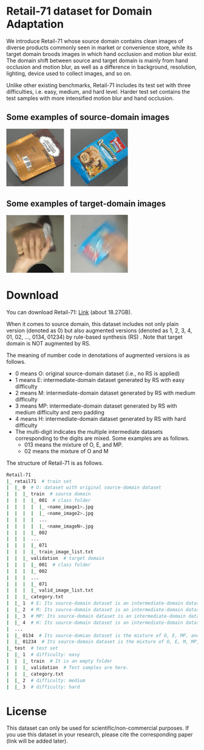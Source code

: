 # Retail-71 dataset for Domain Adaptation
We introduce Retail-71 whose source domain contains clean images of diverse products commonly seen in market or convenience store, while its target domain broods images in which hand occlusion and motion blur exist. The domain shift between source and target domain is mainly from hand occlusion and motion blur, as well as a difference in background, resolution, lighting, device used to collect images, and so on.

Unlike other existing benchmarks, Retail-71 includes its test set with three difficulties, i.e. easy, medium, and hard level. Harder test set contains the test samples with more intensified motion blur and hand occlusion.

## Some examples of source-domain images
<img src="imgs/source-domain_examples.png" width="320">

## Some examples of target-domain images
<img src="imgs/target-domain_examples.png" width="320">

# Download
You can download Retail-71: [Link](https://drive.google.com/file/d/1ySCLGlJ9KEo2dOTIpFs_kpFfI_pf1E8v/view?usp=sharing) (about 18.27GB).

When it comes to source domain, this dataset includes not only plain version (denoted as 0) but also augmented versions (denoted as 1, 2, 3, 4, 01, 02, ..., 0134, 01234) by rule-based synthesis (RS) .
Note that target domain is NOT augmented by RS.

The meaning of number code in denotations of augmented versions is as follows.
- 0 means O: original source-domain dataset (i.e., no RS is applied)
- 1 means E: intermediate-domain dataset generated by RS with easy difficulty
- 2 means M: intermediate-domain dataset generated by RS with medium difficulty
- 3 means MP: intermediate-domain dataset generated by RS with medium difficulty and zero padding
- 4 means H: intermediate-domain dataset generated by RS with hard difficulty
- The multi-digit indicates the multiple intermediate datasets corresponding to the digits are mixed. Some examples are as follows.
  - 013 means the mixture of O, E, and MP.
  - 02 means the mixture of O and M 

The structure of Retail-71 is as follows.

```bash
Retail-71
|_ retail71  # train set
|  |_ 0  # O: dataset with original source-domain dataset
|  |  |_ train  # source domain
|  |  |  |_ 001  # class folder
|  |  |  |  |_ <name_image1>.jpg
|  |  |  |  |_ <name_image2>.jpg
|  |  |  |  ...
|  |  |  |  |_ <name_imageN>.jpg
|  |  |  |_ 002
|  |  |  ...
|  |  |  |_ 071
|  |  |  |_ train_image_list.txt
|  |  |_ validation  # target domain
|  |  |  |_ 001  # class folder
|  |  |  |_ 002
|  |  |  ...
|  |  |  |_ 071
|  |  |  |_ valid_image_list.txt
|  |  |_ category.txt
|  |_ 1  # E: Its source-domain dataset is an intermediate-domain dataset generated by RS with EASY difficulty
|  |_ 2  # M: Its source-domain dataset is an intermediate-domain dataset generated by RS with MEDIUM difficulty
|  |_ 3  # MP: Its source-domain dataset is an intermediate-domain dataset generated by RS with MEDIUM difficulty and zero padding
|  |_ 4  # H: Its source-domain dataset is an intermediate-domain dataset generated by RS with HARD difficulty
|  ...
|  |_ 0134  # Its source-domian dataset is the mixture of O, E, MP, and H
|  |_ 01234  # Its source-domain dataset is the mixture of O, E, M, MP, and H
|_ test  # test set
|  |_ 1  # difficulty: easy
|  |  |_ train  # It is an empty folder
|  |  |_ validation  # Test samples are here.
|  |  |_ category.txt
|  |_ 2  # difficulty: medium
|  |_ 3  # difficulty: hard
```

# License
This dataset can only be used for scientific/non-commercial purposes. If you use this dataset in your research, please cite the corresponding paper (link will be added later).
